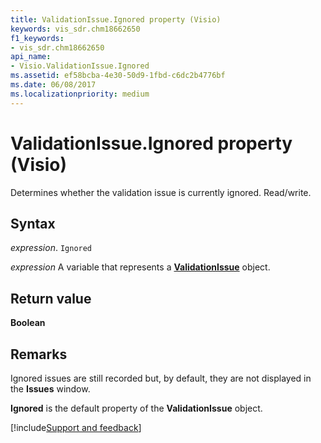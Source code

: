 ```yaml
---
title: ValidationIssue.Ignored property (Visio)
keywords: vis_sdr.chm18662650
f1_keywords:
- vis_sdr.chm18662650
api_name:
- Visio.ValidationIssue.Ignored
ms.assetid: ef58bcba-4e30-50d9-1fbd-c6dc2b4776bf
ms.date: 06/08/2017
ms.localizationpriority: medium
---
```



# ValidationIssue.Ignored property (Visio)

Determines whether the validation issue is currently ignored. Read/write.


## Syntax

_expression_. `Ignored`

_expression_ A variable that represents a **[ValidationIssue](Visio.ValidationIssue.md)** object.


## Return value

 **Boolean**


## Remarks

Ignored issues are still recorded but, by default, they are not displayed in the **Issues** window.

 **Ignored** is the default property of the **ValidationIssue** object.

[!include[Support and feedback](~/includes/feedback-boilerplate.md)]